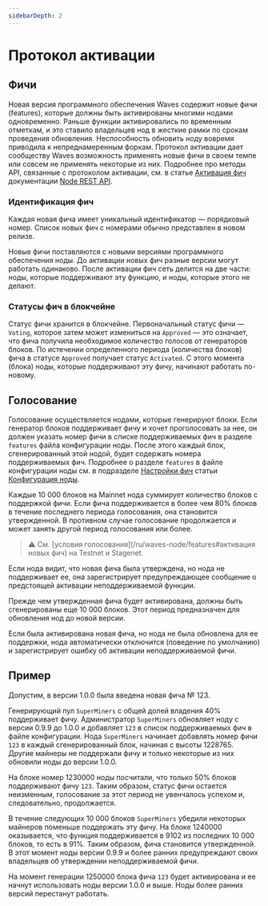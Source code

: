 ```yaml
---
sidebarDepth: 2
---
```


# Протокол активации

## Фичи

Новая версия программного обеспечения Waves содержит новые фичи (features), которые должны быть активированы многими нодами одновременно.
Раньше функции активировались по временным отметкам, и это ставило владельцев нод в жесткие рамки по срокам проведения обновления. Неспособность обновить ноду вовремя приводила к непреднамеренным форкам. Протокол активации дает сообществу Waves возможность применять новые фичи в своем темпе или совсем не применять некоторые из них.
Подробнее про методы API, связанные с протоколом активации, см. в статье [Активация фич](/ru/waves-node/node-api/feature-activation) документации [Node REST API](/ru/waves-node/node-api).

### Идентификация фич

Каждая новая фича имеет уникальный идентификатор — порядковый номер. Список новых фич с номерами обычно представлен в новом релизе.

Новые фичи поставляются с новыми версиями программного обеспечения ноды. До активации новых фич разные версии могут работать одинаково. После активации фич сеть делится на две части: ноды, которые поддерживают эту функцию, и ноды, которые этого не делают.

### Статусы фич в блокчейне

Статус фичи хранится в блокчейне. Первоначальный статус фичи — `Voting`, которое затем может измениться на `Approved` — это означает, что фича получила необходимое количество голосов от генераторов блоков. По истечении определенного периода (количества блоков) фича в статусе `Approved` получает статус `Activated`. С этого момента (блока) ноды, которые поддерживают эту фичу, начинают работать по-новому.

## Голосование

Голосование осуществляется нодами, которые генерируют блоки. Если генератор блоков поддерживает фичу и хочет проголосовать за нее, он должен указать номер фичи в списке поддерживаемых фич в разделе `features` файла конфигурации ноды. После этого каждый блок, сгенерированный этой нодой, будет содержать номера поддерживаемых фич. Подробнее о разделе `features` в файле конфигурации ноды см. в подразделе [Настройки фич](/ru/waves-node/node-configuration#настройки-фич) статьи [Конфигурация ноды](/ru/waves-node/node-configuration).

Каждые 10&nbsp;000 блоков на Mainnet нода суммирует количество блоков с поддержкой фичи. Если фича поддерживается в более чем 80% блоков в течение последнего периода голосования, она становится утвержденной. В противном случае голосование продолжается и может занять другой период голосования или более.

> :warning: См. [условия голосования](/ru/waves-node/features#активация новых фич) на Testnet и Stagenet.

Если нода видит, что новая фича была утверждена, но нода не поддерживает ее, она зарегистрирует предупреждающее сообщение о предстоящей активации неподдерживаемой функции.

Прежде чем утвержденная фича будет активирована, должны быть сгенерированы еще 10&nbsp;000 блоков. Этот период предназначен для обновления нод до новой версии.

Если была активирована новая фича, но нода не была обновлена для ее поддержки, нода автоматически отключится (поведение по умолчанию) и зарегистрирует ошибку об активации неподдерживаемой фичи.

## Пример

Допустим, в версии 1.0.0 была введена новая фича № 123.

Генерирующий пул `SuperMiners` с общей долей владения 40% поддерживает фичу. Администратор `SuperMiners` обновляет ноду с версии 0.9.9 до 1.0.0 и добавляет `123` в список поддерживаемых фич в файле конфигурации. Нода `SuperMiners` начинает добавлять номер фичи `123` в каждый сгенерированный блок, начиная с высоты 1228765. Другие майнеры не поддержали фичу и только некоторые из них обновили ноды до версии 1.0.0.

На блоке номер 1230000 ноды посчитали, что только 50% блоков поддерживают фичу `123`. Таким образом, статус фичи остается неизменным, голосование за этот период не увенчалось успехом и, следовательно, продолжается.

В течение следующих 10&nbsp;000 блоков `SuperMiners` убедили некоторых майнеров поменьше поддержать эту фичу. На блоке 1240000 оказывается, что функция поддерживается в 9102 из последних 10&nbsp;000 блоков, то есть в 91%. Таким образом, фича становится утвержденной. В этот момент ноды версии 0.9.9 и более ранних предупреждают своих владельцев об утверждении неподдерживаемой фичи.

На момент генерации 1250000 блока фича `123` будет активирована и ее начнут использовать ноды версии 1.0.0 и выше.
Ноды более ранних версий перестанут работать.
